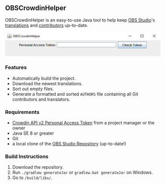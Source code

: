 ## OBSCrowdinHelper

OBSCrowdinHelper is an easy-to-use Java tool to help keep [OBS Studio](https://github.com/obsproject/obs-studio)'s [translations](https://crowdin.com/project/obs-studio) and [contributors](https://github.com/obsproject/obs-studio/blob/master/AUTHORS) up-to-date.

![screenshot of the simple GUI](https://raw.githubusercontent.com/Vainock/OBSCrowdinHelper/main/GUI.png "The simple GUI of the program.")

### Features

- Automatically build the project.
- Download the newest translations.
- Sort out empty files.
- Generate a formatted and sorted `AUTHORS` file containing all Git contributors and translators.

### Requirements

- [Crowdin API v2 Personal Access Token](https://crowdin.com/settings#api-key) from a project manager or the owner
- Java SE 8 or greater
- Git
- a local clone of the [OBS Studio Repository](https://github.com/obsproject/obs-studio) (up-to-date!)

### Build Instructions

1. Download the repository.
2. Run `./gradlew generateJar` or `gradlew.bat generateJar` on Windows.
3. Go to `/build/libs/`.
